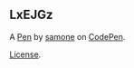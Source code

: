 LxEJGz
------


A [Pen](https://codepen.io/playaaanoni/pen/LxEJGz) by [samone](http://codepen.io/playaaanoni) on [CodePen](http://codepen.io/).

[License](https://codepen.io/playaaanoni/pen/LxEJGz/license).